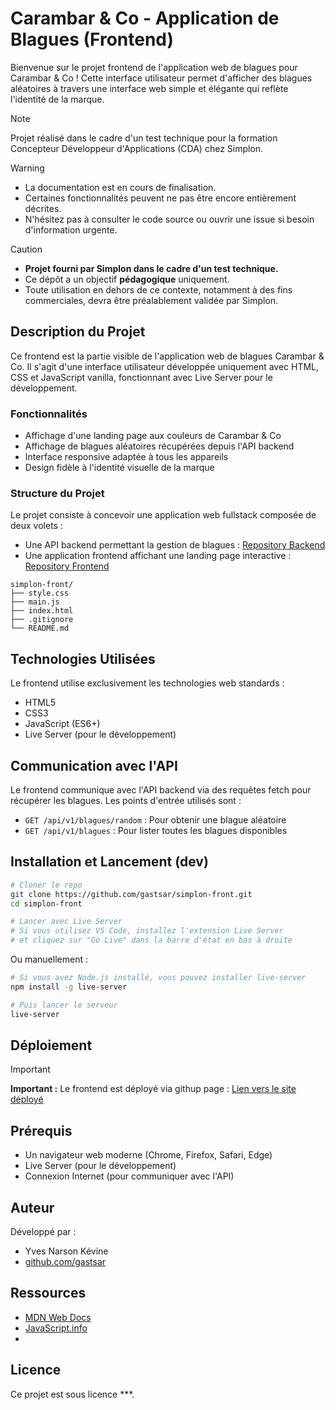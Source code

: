 # Carambar & Co - Application de Blagues (Frontend)

Bienvenue sur le projet frontend de l'application web de blagues pour Carambar & Co ! Cette interface utilisateur permet d'afficher des blagues aléatoires à travers une interface web simple et élégante qui reflète l'identité de la marque.

> [!NOTE]
> Projet réalisé dans le cadre d'un test technique pour la formation Concepteur Développeur d'Applications (CDA) chez Simplon.

> [!WARNING]
> - La documentation est en cours de finalisation.  
> - Certaines fonctionnalités peuvent ne pas être encore entièrement décrites.
> - N'hésitez pas à consulter le code source ou ouvrir une issue si besoin d'information urgente.

> [!CAUTION]
> - **Projet fourni par Simplon dans le cadre d'un test technique.**  
> - Ce dépôt a un objectif **pédagogique** uniquement.  
> - Toute utilisation en dehors de ce contexte, notamment à des fins commerciales, devra être préalablement validée par Simplon.

## Description du Projet

Ce frontend est la partie visible de l'application web de blagues Carambar & Co. Il s'agit d'une interface utilisateur développée uniquement avec HTML, CSS et JavaScript vanilla, fonctionnant avec Live Server pour le développement.

### Fonctionnalités

- Affichage d'une landing page aux couleurs de Carambar & Co
- Affichage de blagues aléatoires récupérées depuis l'API backend
- Interface responsive adaptée à tous les appareils
- Design fidèle à l'identité visuelle de la marque

###  Structure du Projet
Le projet consiste à concevoir une application web fullstack composée de deux volets :
- Une API backend permettant la gestion de blagues : [Repository Backend](https://github.com/gastsar/simplon-back.git)
- Une application frontend affichant une landing page interactive : [Repository Frontend](https://github.com/gastsar/simplon-front.git)
```
simplon-front/
├── style.css
├── main.js
├── index.html
├── .gitignore
└── README.md
```

## Technologies Utilisées

Le frontend utilise exclusivement les technologies web standards :
- HTML5
- CSS3
- JavaScript (ES6+)
- Live Server (pour le développement)

## Communication avec l'API

Le frontend communique avec l'API backend via des requêtes fetch pour récupérer les blagues. Les points d'entrée utilisés sont :
- `GET /api/v1/blagues/random` : Pour obtenir une blague aléatoire
- `GET /api/v1/blagues` : Pour lister toutes les blagues disponibles

## Installation et Lancement (dev)

```bash
# Cloner le repo
git clone https://github.com/gastsar/simplon-front.git
cd simplon-front

# Lancer avec Live Server
# Si vous utilisez VS Code, installez l'extension Live Server
# et cliquez sur "Go Live" dans la barre d'état en bas à droite
```

Ou manuellement :
```bash
# Si vous avez Node.js installé, vous pouvez installer live-server
npm install -g live-server

# Puis lancer le serveur
live-server
```

## Déploiement

> [!IMPORTANT]
> **Important :** Le frontend est déployé via githup page :
> [Lien vers le site déployé](https://gastsar.github.io/simplon-front/)

## Prérequis

- Un navigateur web moderne (Chrome, Firefox, Safari, Edge)
- Live Server (pour le développement)
- Connexion Internet (pour communiquer avec l'API)

## Auteur

Développé par :
- Yves Narson Kévine
- [github.com/gastsar](https://github.com/gastsar)

## Ressources

- [MDN Web Docs](https://developer.mozilla.org/fr/)
- [JavaScript.info](https://javascript.info/)
- 

## Licence

Ce projet est sous licence ***.
